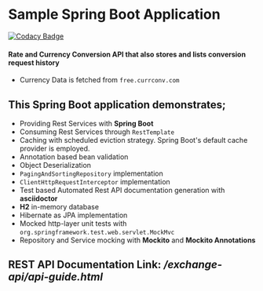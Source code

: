 # Sample Spring Boot Application

[![Codacy Badge](https://api.codacy.com/project/badge/Grade/84bf74cf4b024afe9fc68da0b4082396)](https://app.codacy.com/gh/HalitTalha/spring-boot-exchange-api?utm_source=github.com&utm_medium=referral&utm_content=HalitTalha/spring-boot-exchange-api&utm_campaign=Badge_Grade_Settings)

#### Rate and Currency Conversion API that also stores and lists conversion request history
* Currency Data is fetched from `free.currconv.com`

## This Spring Boot application demonstrates;
* Providing Rest Services with **Spring Boot**
* Consuming Rest Services through `RestTemplate`
* Caching with scheduled eviction strategy. Spring Boot's default cache provider is employed.
* Annotation based bean validation
* Object Deserialization
* `PagingAndSortingRepository` implementation
* `ClientHttpRequestInterceptor` implementation
* Test based Automated Rest API documentation generation with **asciidoctor**
* **H2** in-memory database
* Hibernate as JPA implementation
* Mocked http-layer unit tests with `org.springframework.test.web.servlet.MockMvc`
* Repository and Service mocking with **Mockito** and **Mockito Annotations**

## REST API Documentation Link: ***/exchange-api/api-guide.html***